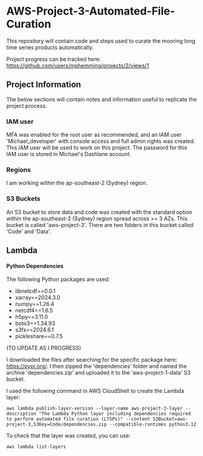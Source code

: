 # AWS-Project-3-Automated-File-Curation
This repository will contain code and steps used to curate the mooring long time series products automatically.

Project progress can be tracked here: [https://github.com/users/mphemming/projects/2/views/1 ](https://github.com/users/mphemming/projects/5)

## Project Information

The below sections will contain notes and information useful to replicate the project process.

### IAM user
MFA was enabled for the root user as recommended, and an IAM user 'Michael_developer' with console access and full admin rights was created. This IAM user will be used to work on this project. The password for this IAM user is stored in Michael's Dashlane account.

### Regions
I am working within the ap-southeast-2 (Sydney) region.

### S3 Buckets

An S3 bucket to store data and code was created with the standard option within the ap-southeast-2 (Sydney) region spread across >= 3 AZs. This bucket is called 'aws-project-3'. There are two folders in this bucket called 'Code' and 'Data'.

## Lambda

#### Python Dependencies

The following Python packages are used:

* libnetcdf==0.0.1
* xarray==2024.3.0
* numpy==1.26.4
* netcdf4==1.6.5
* h5py==3.11.0
* boto3==1.34.93
* s3fs==2024.6.1
* pickleshare==0.7.5

(TO UPDATE AS I PROGRESS)

I downloaded the files after searching for the specific package here: https://pypi.org/. 
I then zipped the 'dependencies' folder and named the archive 'dependencies.zip' and uploaded it to the 'aws-project-1-data' S3 bucket.

I used the following command in AWS CloudShell to create the Lambda layer:

```
aws lambda publish-layer-version --layer-name aws-project-3-layer --description "The Lambda Python layer including dependencies required to perform automated file curation (LTSPs)" --content S3Bucket=aws-project-3,S3Key=Code/dependencies.zip --compatible-runtimes python3.12
```

To check that the layer was created, you can use:
```
aws lambda list-layers
```

